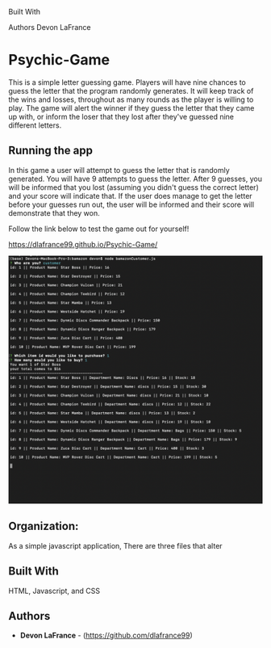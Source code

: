  

Built With



Authors
Devon LaFrance


# Psychic-Game 
This is a simple letter guessing game. Players will have nine chances to guess the letter that the program randomly generates. It will keep track of the wins and losses, throughout as many rounds as the player is willing to play. The game will alert the winner if they guess the letter that they came up with, or inform the loser that they lost after they've guessed nine different letters. 

## Running the app

In this game a user will attempt to guess the letter that is randomly generated. You will have 9 attempts to guess the letter. After 9 guesses, you will be informed that you lost (assuming you didn't guess the correct letter) and your score will indicate that. If the user does manage to get the letter before your guesses run out, the user will be informed and their score will demonstrate that they won. 

Follow the link below to test the game out for yourself!

https://dlafrance99.github.io/Psychic-Game/

![image of customer uses](https://raw.githubusercontent.com/dlafrance99/bamazon/master/images/Screen%20Shot%202019-10-10%20at%209.42.16%20PM.png)


## Organization:

As a simple javascript application, There are three files that alter

## Built With
HTML, Javascript, and CSS


## Authors

* **Devon LaFrance** - (https://github.com/dlafrance99)

